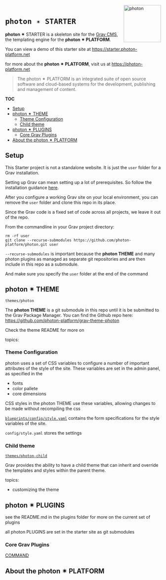 <a href="https://photon-platform.net/">
    <img src="https://photon-platform.net/images/photon-logo-bg.png" alt="photon" title="photon" align="right" height="120" />
</a>

# `photon ✴ STARTER`

**photon ✴** STARTER is a skeleton site for the [Grav CMS](https://getgrav.org), the templating engine for the **photon ✴ PLATFORM**.

You can view a demo of this starter site at https://starter.photon-platform.net

for more about the **photon ✴ PLATFORM**, visit us at https://photon-platform.net

> The photon ✴ PLATFORM is an integrated suite of open source software and cloud-based systems for the development, publishing and management of content.

**TOC**
<!-- @import "[TOC]" {cmd="toc" depthFrom=2 depthTo=6 orderedList=false} -->
<!-- code_chunk_output -->

* [Setup](#setup)
* [photon ✴ THEME](#photon-theme)
	* [Theme Configuration](#theme-configuration)
	* [Child theme](#child-theme)
* [photon ✴ PLUGINS](#photon-plugins)
	* [Core Grav Plugins](#core-grav-plugins)
* [About the photon ✴ PLATFORM](#about-the-photon-platform)

<!-- /code_chunk_output -->

## Setup

This Starter project is not a standalone website. It is just the `user` folder for a Grav installation.

Setting up Grav can mean setting up a lot of prerequisites. So follow the installation guidance [here](https://learn.getgrav.org/basics/installation).

After you configure a working Grav site on your local environment, you can remove the `user` folder and clone this repo in its place.

Since the Grav code is a fixed set of code across all projects, we leave it out of the repo.

From the commandline in your Grav project directory:

```
rm -rf user
git clone --recurse-submodules https://github.com/photon-platform/photon.git user
```


`--recurse-submodules` is important because the **photon THEME** and many photon plugins as managed as separate git repositories and are then include in this repo as a submodule.

And make sure you specify the `user` folder at the end of the command




## photon ✴ THEME

`themes/photon`

The **photon THEME** is a git submodule in this repo until it is be submitted to the Grav Package Manager. You can find the Github repo here:
https://github.com/photon-platform/grav-theme-photon

Check the theme README for more on

topics:






### Theme Configuration

photon uses a set of CSS variables to configure a number of important attributes of the style of the site. These variables are set in the admin panel, as specified in the

- fonts
- color pallete
- core dimensions

CSS styles in the photon THEME use these variables, allowing changes to be made without recompiling the css

[`blueprints/config/style.yaml`](blueprints/config/style.yaml)
contains the form specifications for the style variables of the site.

`config/style.yaml`
stores the settings


### Child theme

[`themes/photon-child`](themes/photon-child)

Grav provides the ability to have a child theme that can inherit and override the templates and styles within the parent theme.


topics:

- customizing the theme


## photon ✴ PLUGINS

see the README.md in the plugins folder for more on the current set of plugins



all photon PLUGINS are set in the starter site as git submodules

### Core Grav Plugins

[COMMAND](https://github.com/photon-platform/grav-plugin-photon)


## About the photon ✴ PLATFORM
